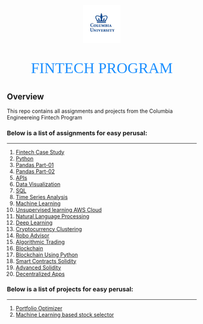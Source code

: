 <p align="center"><img width=20% src="images/columbia-university.gif"></p>

<p align="center" style="color:DodgerBlue; font-family:cambria; font-variant: normal; font-size:30pt">FINTECH PROGRAM
</p>

## **Overview**
This repo contains all assignments and projects from the Columbia Engineereing Fintech Program

### Below is a list of assignments for easy perusal:
---
1. [Fintech Case Study](https://github.com/manchester9/fintech/tree/master/01-fintech_case_study)
2. [Python](https://github.com/manchester9/fintech/tree/master/02-python) 
3. [Pandas Part-01](https://github.com/manchester9/fintech/tree/master/03-pandas_part_01)
4. [Pandas Part-02](https://github.com/manchester9/fintech/tree/master/03-pandas_part_01)
5. [APIs](https://github.com/manchester9/fintech/tree/master/05-apis)
6. [Data Visualization](https://github.com/manchester9/fintech/tree/master/06-data_visualization)
7. [SQL](https://github.com/manchester9/fintech/tree/master/07-sql)
8. [Time Series Analysis](https://github.com/manchester9/fintech/tree/master/08-time_series_analysis)
9. [Machine Learning](https://github.com/manchester9/fintech/tree/master/09-machine_learning) 
10. [Unsupervised learning AWS Cloud](https://github.com/manchester9/fintech/tree/master/10-api_infrastructure)
11. [Natural Language Processing](https://github.com/manchester9/fintech/tree/master/11-natural_language_processing)
12. [Deep Learning](https://github.com/manchester9/fintech/tree/master/12-deep_learning) 
13. [Cryptocurrency Clustering](https://github.com/manchester9/unit13-challenge/tree/master/CryptoCurrency) 
14. [Robo Advisor](https://github.com/manchester9/unit13-challenge/tree/master/RoboAdvisor)
15. [Algorithmic Trading]()
16. [Blockchain]()
17. [Blockchain Using Python]()
18. [Smart Contracts Solidity]()
19. [Advanced Solidity]()
20. [Decentralized Apps]()


### Below is a list of projects for easy perusal:
---
1. [Portfolio Optimizer](https://github.com/manchester9/portfolio-optimization)
2. [Machine Learning based stock selector](https://github.com/jennifermulroy/Project2_MachineLearning)